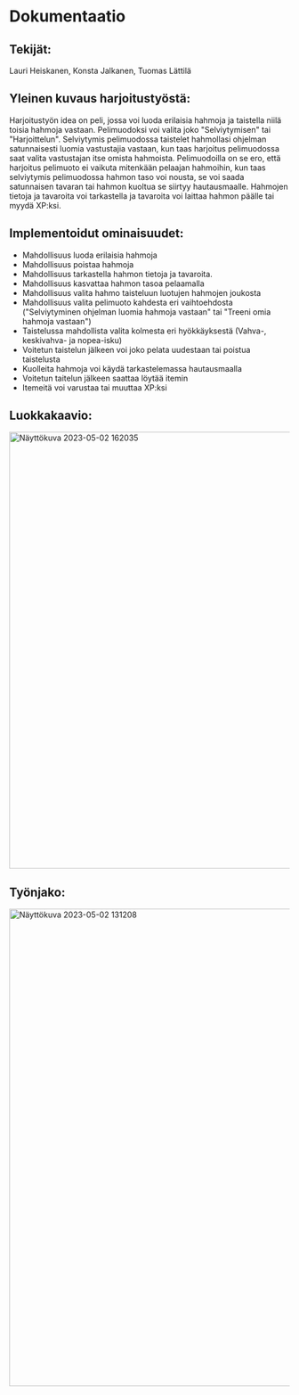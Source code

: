# Dokumentaatio


## Tekijät: 
Lauri Heiskanen,
Konsta Jalkanen,
Tuomas Lättilä

## Yleinen kuvaus harjoitustyöstä:
Harjoitustyön idea on peli, jossa voi luoda erilaisia hahmoja ja taistella niilä toisia hahmoja vastaan. Pelimuodoksi voi valita joko "Selviytymisen" tai "Harjoittelun". Selviytymis pelimuodossa taistelet hahmollasi ohjelman satunnaisesti luomia vastustajia vastaan, kun taas harjoitus pelimuodossa saat valita vastustajan itse omista hahmoista. Pelimuodoilla on se ero, että harjoitus pelimuoto ei vaikuta mitenkään pelaajan hahmoihin, kun taas selviytymis pelimuodossa hahmon taso voi nousta, se voi saada satunnaisen tavaran tai hahmon kuoltua se siirtyy hautausmaalle. Hahmojen tietoja ja tavaroita voi tarkastella ja tavaroita voi laittaa hahmon päälle tai myydä XP:ksi. 

## Implementoidut ominaisuudet:
- Mahdollisuus luoda erilaisia hahmoja
- Mahdollisuus poistaa hahmoja
- Mahdollisuus tarkastella hahmon tietoja ja tavaroita.
- Mahdollisuus kasvattaa hahmon tasoa pelaamalla
- Mahdollisuus valita hahmo taisteluun luotujen hahmojen joukosta
- Mahdollisuus valita pelimuoto kahdesta eri vaihtoehdosta ("Selviytyminen ohjelman luomia hahmoja vastaan" tai "Treeni omia hahmoja vastaan")
- Taistelussa mahdollista valita kolmesta eri hyökkäyksestä (Vahva-, keskivahva- ja nopea-isku)
- Voitetun taistelun jälkeen voi joko pelata uudestaan tai poistua taistelusta
- Kuolleita hahmoja voi käydä tarkastelemassa hautausmaalla
- Voitetun taitelun jälkeen saattaa löytää itemin
- Itemeitä voi varustaa tai muuttaa XP:ksi

## Luokkakaavio:
<img width="784" alt="Näyttökuva 2023-05-02 162035" src="https://user-images.githubusercontent.com/120785942/235678772-21b915db-e21e-4be7-87a1-2bb743ec2f21.png">


## Työnjako:
<img width="857" alt="Näyttökuva 2023-05-02 131208" src="https://user-images.githubusercontent.com/120785942/235639997-63fe8a04-cbb0-4f9e-8f8b-2a098a714612.png">
